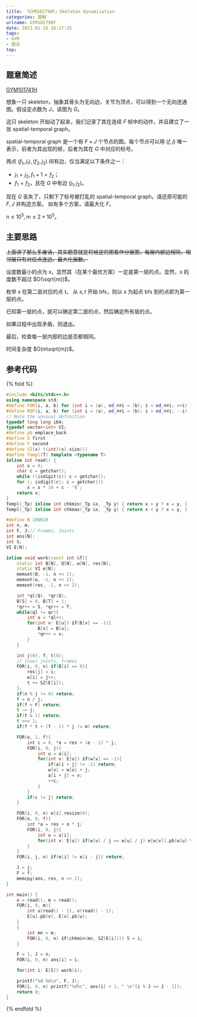 ```yaml
---
title: 「GYM102798F」Skeleton Dynamization
categories: 题解
urlname: GYM102798F
date: 2021-01-18 16:27:25
tags:
- GYM
- 图论
top:
---
```


## 题意简述

[GYM101741H](https://codeforces.com/gym/101741/problem/H)

想象一只 skeleton，抽象其骨头为无向边，关节为顶点，可以得到一个无向连通图。假设定点数为 $J$，该图为 $G$。

这只 skeleton 开始动了起来，我们记录了其在连续 $F$ 帧中的动作，并且建立了一张 spatial-temporal graph。

spatial-temporal graph 是一个有 $F\times J$ 个节点的图。每个节点可以用 $(f, j)$ 唯一表示，前者为其出现的帧，后者为其在 $G$ 中对应的标号。

两点 $(f_1, j_1), (f_2, j_2)$ 间有边，仅当满足以下条件之一：

- $j_1 = j_2, f_1 + 1 = f_2$；
- $f_1 = f_2$，且在 $G$ 中有边 $(j_1, j_2)$。

现在 $G$ 丢失了，只剩下了标号被打乱的 spatial-temporal graph。请还原可能的 $F, J$ 并构造方案。
如有多个方案，请最大化 $F$。

$n\le 10^5, m\le 2\times 10^5$。

<!-- more -->

## 主要思路

~~上面讲了那么多废话，其实题意就是将给定的图看作分层图，每层内部边相同，相邻层只有对应点连边，最大化层数。~~

设度数最小的点为 $s$，显然其（在某个最优方案）一定是第一层的点。显然，$s$ 的度数不超过 $O(\sqrt{m})$。

枚举 $s$ 在第二层对应的点 $t$。
从 $s,t$ 开始 bfs，则以 $s$ 为起点 bfs 到的点即为第一层的点。

已知第一层的点，就可以确定第二层的点，然后确定所有层的点。

如果过程中出现矛盾，则退出。

最后，检查每一层内部的边是否都相同。

时间复杂度 $O(m\sqrt{m})$。

## 参考代码

{% fold %}
```cpp
#include <bits/stdc++.h>
using namespace std;
#define FOR(i, a, b) for (int i = (a), ed_##i = (b); i < ed_##i; ++i)
#define ROF(i, a, b) for (int i = (a), ed_##i = (b); i > ed_##i; --i)
// Note the unusual definition
typedef long long i64;
typedef vector<int> VI;
#define pb emplace_back
#define X first
#define Y second
#define SZ(x) ((int)(x).size())
#define Templ(T) template <typename T>
inline int read() {
    int x = 0;
    char c = getchar();
    while (!isdigit(c)) c = getchar();
    for (; isdigit(c); c = getchar())
        x = x * 10 + c - '0';
    return x;
}
Templ(_Tp) inline int chkmin(_Tp &x, _Tp y) { return x > y ? x = y, 1 : 0; }
Templ(_Tp) inline int chkmax(_Tp &x, _Tp y) { return x < y ? x = y, 1 : 0; }

#define N 100010
int n, m;
int F, J;// Frames, Joints
int ans[N];
int S;
VI E[N];

inline void work(const int &T){
    static int B[N], Q[N], w[N], res[N];
    static VI e[N];
    memset(B, -1, n << 2);
    memset(w, -1, n << 2);
    memset(res, -1, n << 2);

    int *ql(Q), *qr(Q);
    B[S] = 0, B[T] = 1;
    *qr++ = S, *qr++ = T;
    while(ql != qr){
        int u = *ql++;
        for(int v: E[u]) if(B[v] == -1){
            B[v] = B[u];
            *qr++ = v;
        }
    }

    int j(0), f, t(0);
    // (now) joints, frames
    FOR(i, 0, n) if(B[i] == 0){
        res[j] = i;
        w[i] = j++;
        t += SZ(E[i]);
    };
    if(n % j != 0) return;
    f = n / j;
    if(f < F) return;
    t -= j;
    if(t & 1) return;
    t >>= 1;
    if(f * t + (f - 1) * j != m) return;

    FOR(o, 1, f){
        int c = 0, *a = res + (o - 1) * j;
        FOR(i, 0, j){
            int u = a[i];
            for(int v: E[u]) if(w[v] == -1){
                if(a[i + j] != -1) return;
                w[v] = w[u] + j;
                a[i + j] = v;
                ++c;
            }
        }
        if(c != j) return;
    }

    FOR(i, 0, n) e[i].resize(0);
    FOR(o, 0, f){
        int *a = res + o * j;
        FOR(i, 0, j){
            int u = a[i];
            for(int v: E[u]) if(w[v] / j == w[u] / j) e[w[v]].pb(w[u] % j);
        }
    }
    FOR(i, j, n) if(e[i] != e[i - j]) return;

    J = j;
    F = f;
    memcpy(ans, res, n << 2);
}

int main() {
    n = read(), m = read();
    FOR(i, 0, m){
        int u(read() - 1), v(read() - 1);
        E[u].pb(v), E[v].pb(u);
    }
    {
        int mn = m;
        FOR(i, 0, n) if(chkmin(mn, SZ(E[i]))) S = i;
    }

    F = 1, J = n;
    FOR(i, 0, n) ans[i] = i;

    for(int i: E[S]) work(i);

    printf("%d %d\n", F, J);
    FOR(i, 0, n) printf("%d%c", ans[i] + 1, " \n"[i % J == J - 1]);
    return 0;
}
```
{% endfold %}